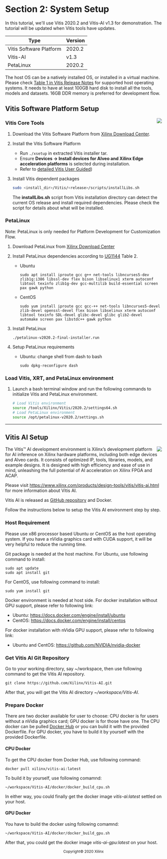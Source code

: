 # Section 2: System Setup

In this tutorial, we'll use Vitis 2020.2 and Vitis-AI v1.3 for demonstration. The tutorial will be updated when Vitis tools have updates. 

| Type                    | Version                       |
| ----------------------- | ----------------------------- |
| Vitis Software Platform | 2020.2                        |
| Vitis-AI                | v1.3                          |
| PetaLinux               | 2020.2                        |

The host OS can be a natively installed OS, or installed in a virtual machine. Please check [Table 1 in Vitis Release Notes][1] for supported host operating systems. It needs to have at least 100GB hard disk to install all the tools, models and datasets. 16GB DDR memory is preferred for development flow.

[1]: https://www.xilinx.com/html_docs/xilinx2020_2/vitis_doc/acceleration_installation.html#ariaid-title2


## Vitis Software Platform Setup

<!--Vitis Logo on the right-->
<img src = "./images/xilinx-vitis.png" align = "right" >

### Vitis Core Tools

1. Download the Vitis Software Platform from [Xilinx Download Center](https://www.xilinx.com/support/download/index.html/content/xilinx/en/downloadNav/vitis.html).

2. Install the Vitis Software Platform 

   - Run `./xsetup` in extracted Vitis installer tar.
   - Ensure **Devices -> Install devices for Alveo and Xilinx Edge acceleration platforms** is selected during installation.
   - Refer to [detailed Vitis User Guided](https://www.xilinx.com/html_docs/xilinx2020_2/vitis_doc/acceleration_installation.html#dhg1543555360045__ae364401))

3. Install Vitis dependent packages

   ```bash
   sudo <install_dir>/Vitis/<release>/scripts/installLibs.sh
   ```

   The **installLibs.sh** script from Vitis installation directory can detect the current OS release and install required dependencies. Please check the script for details about what will be installed. 

### PetaLinux

Note: PetaLinux is only needed for Platform Development for Customization Flow.

1. Download PetaLinux from [Xilinx Download Center](https://www.xilinx.com/support/download/index.html/content/xilinx/en/downloadNav/embedded-design-tools.html)

2. Install PetaLinux dependencies according to [UG1144](https://www.xilinx.com/support/documentation/sw_manuals/xilinx2020_2/ug1144-petalinux-tools-reference-guide.pdf) Table 2.

   - Ubuntu

      ```
      sudo apt install iproute gcc g++ net-tools libncurses5-dev zlib1g:i386 libssl-dev flex bison libselinux1 xterm autoconf libtool texinfo zlib1g-dev gcc-multilib build-essential screen pax gawk python
      ```

   - CentOS

      ```
      sudo yum install iproute gcc gcc-++ net-tools libncurses5-devel zlib-devel openssl-devel flex bison libselinux xterm autoconf libtool texinfo SDL-devel glibc-devel glibc glib2-devel automake screen pax libstdc++ gawk python
      ```

3. Install PetaLinux

   ```
   ./petalinux-v2020.2-final-installer.run
   ```

4. Setup PetaLinux requirements

   - Ubuntu: change shell from dash to bash

      ```
      sudo dpkg-reconfigure dash
      ```




### Load Vitis, XRT, and PetaLinux environment

1. Launch a bash terminal window and run the following commands to initialize Vitis and PetaLinux environment. 

   ```bash
   # Load Vitis environment
   source /tools/Xilinx/Vitis/2020.2/settings64.sh
   # Load PetaLinux environment
   source /opt/petalinux-v2020.2/settings.sh
   ```



---

## Vitis AI Setup

<img src = "./images/vitis-ai.png" align = "right" >

The Vitis™ AI development environment is Xilinx’s development platform for AI inference on Xilinx hardware platforms, including both edge devices and Alveo cards. It consists of optimized IP, tools, libraries, models, and example designs. It is designed with high efficiency and ease of use in mind, unleashing the full potential of AI acceleration on Xilinx FPGA and ACAP.

Please visit <https://www.xilinx.com/products/design-tools/vitis/vitis-ai.html> for more information about Vitis AI.

Vitis AI is released as [GitHub repository](https://github.com/Xilinx/Vitis-AI) and Docker.

Follow the instructions below to setup the Vitis AI environment step by step.

### Host Requirement

Please use x86 processor based Ubuntu or CentOS as the host operating system. If you have a nVidia graphics card with CUDA support, it will be very helpful to reduce the running time.

Git package is needed at the host machine. For Ubuntu, use following command to install:
~~~
sudo apt update
sudo apt install git
~~~

For CentOS, use following command to install:
~~~
sudo yum install git
~~~

Docker environment is needed at host side. For docker installation without GPU support, please refer to following link:
* Ubuntu: <https://docs.docker.com/engine/install/ubuntu>
* CentOS: <https://docs.docker.com/engine/install/centos>

For docker installation with nVidia GPU support, please refer to following link:
* Ubuntu and CentOS: <https://github.com/NVIDIA/nvidia-docker>

### Get Vitis AI Git Repository

Go to your working directory, say ~/workspace, then use following command to get the Vitis AI repository.
~~~
git clone https://github.com/Xilinx/Vitis-AI.git
~~~
After that, you will get the Vitis AI directory *~/workspace/Vitis-AI*.

### Prepare Docker

There are two docker available for user to choose: CPU docker is for users without a nVidia graphics card; GPU docker is for those have one. The CPU docker can be pulled [Docker Hub](https://hub.docker.com/r/xilinx/vitis-ai/tags) or you can build it with the provided Dockerfile. For GPU docker, you have to build it by yourself with the provided Dockerfile.

#### CPU Docker
To get the CPU docker from Docker Hub, use following command:
~~~
docker pull xilinx/vitis-ai:latest
~~~

To build it by yourself, use following comamnd:
~~~
~/workspace/Vitis-AI/docker/docker_build_cpu.sh
~~~

In either way, you could finally get the docker image *vitis-ai:latest* settled on your host.

#### GPU Docker
You have to build the docker using following comamnd:
~~~
~/workspace/Vitis-AI/docker/docker_build_gpu.sh
~~~

After that, you could get the docker image *vitis-ai-gpu:latest* on your host.

<p align="center"><sup>Copyright&copy; 2020 Xilinx</sup></p>
